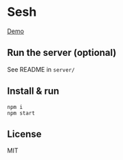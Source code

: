 # Sesh

[Demo](https://session-demo-drab.vercel.app/)

## Run the server (optional)

See README in `server/`

## Install & run

```
npm i
npm start
```

## License

MIT
